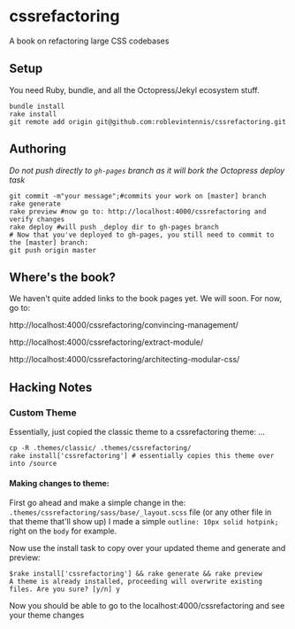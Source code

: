 cssrefactoring
==============

A book on refactoring large CSS codebases

## Setup

You need Ruby, bundle, and all the Octopress/Jekyl ecosystem stuff.

```shell
bundle install
rake install
git remote add origin git@github.com:roblevintennis/cssrefactoring.git
```

## Authoring

*Do not push directly to `gh-pages` branch as it will bork the Octopress deploy task*

```shell
git commit -m"your message";#commits your work on [master] branch
rake generate
rake preview #now go to: http://localhost:4000/cssrefactoring and verify changes
rake deploy #will push _deploy dir to gh-pages branch
# Now that you've deployed to gh-pages, you still need to commit to the [master] branch:
git push origin master
```

## Where's the book?

We haven't quite added links to the book pages yet. We will soon. For now, go to:

http://localhost:4000/cssrefactoring/convincing-management/

http://localhost:4000/cssrefactoring/extract-module/

http://localhost:4000/cssrefactoring/architecting-modular-css/

## Hacking Notes

### Custom Theme

Essentially, just copied the classic theme to a cssrefactoring theme:
...

```shell
cp -R .themes/classic/ .themes/cssrefactoring/
rake install['cssrefactoring'] # essentially copies this theme over into /source
```
#### Making changes to theme:

First go ahead and make a simple change in the:
`.themes/cssrefactoring/sass/base/_layout.scss` file (or any other file in that theme that'll show up)
I made a simple `outline: 10px solid hotpink;` right on the `body` for example.

Now use the install task to copy over your updated theme and generate and preview:

```shell
$rake install['cssrefactoring'] && rake generate && rake preview
A theme is already installed, proceeding will overwrite existing files. Are you sure? [y/n] y
```

Now you should be able to go to the localhost:4000/cssrefactoring and see your theme changes


